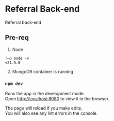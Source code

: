 # Referral Back-end

Referral back-end

## Pre-req

1. Node
```
╰─○ node -v
v21.5.0
```
2. MongoDB container is running


### `npm dev`

Runs the app in the development mode.\
Open [http://localhost:8080](http://localhost:8080) to view it in the browser.

The page will reload if you make edits.\
You will also see any lint errors in the console.
